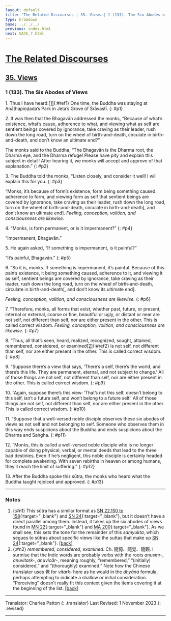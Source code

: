 ```yaml
---
layout: default
title: 'The Related Discourses | 35. Views | 1 (133). The Six Abodes of Views'
type: kramdown
base: ../../../
previous: index.html
next: SA35_7.html
---
```


# [The Related Discourses](../index.html)
## [35. Views](index.html)
### 1 (133). The Six Abodes of Views

1\. Thus I have heard:[\[1\]](#n1){:#ref1} One time, the Buddha was staying at Anāthapiṇḍada’s Park in Jeta’s Grove of Śrāvastī.
{: #p1}

2\. It was then that the Bhagavān addressed the monks, “Because of what’s existence, what’s cause, adherence to what, and viewing what as self are sentient beings covered by ignorance, take craving as their leader, rush down the long road, turn on the wheel of birth-and-death, circulate in birth-and-death, and don’t know an ultimate end?”

The monks said to the Buddha, “The Bhagavān is the Dharma root, the Dharma eye, and the Dharma refuge! Please have pity and explain this subject in detail! After hearing it, we monks will accept and approve of that explanation.”
{: #p2}

3\. The Buddha told the monks, “Listen closely, and consider it well! I will explain this for you.
{: #p3}

“Monks, it’s because of form’s existence, form being something caused, adherence to form, and viewing form as self that sentient beings are covered by ignorance, take craving as their leader, rush down the long road, turn on the wheel of birth-and-death, circulate in birth-and-death[, and don’t know an ultimate end]. <em>Feeling, conception, volition, and consciousness are likewise.</em>

4\. “Monks, is form permanent, or is it impermanent?”
{: #p4}

“Impermanent, Bhagavān.”

5\. He again asked, “If something is impermanent, is it painful?”

“It’s painful, Bhagavān.”
{: #p5}

6\. “So it is, monks. If something is impermanent, it’s painful. Because of this pain’s existence, it being something caused, adherence to it, and viewing it as self, sentient beings are covered by ignorance, take craving as their leader, rush down the long road, turn on the wheel of birth-and-death, circulate in birth-and-death[, and don’t know its ultimate end].

<em>Feeling, conception, volition, and consciousness are likewise.</em>
{: #p6}

7\. “Therefore, monks, all forms that exist, whether past, future, or present, internal or external, coarse or fine, beautiful or ugly, or distant or near are not self, not different than self, nor are either present in the other. This is called correct wisdom. <em>Feeling, conception, volition, and consciousness are likewise.</em>
{: #p7}

8\. “Thus, all that’s seen, heard, realized, recognized, sought, attained, remembered, considered, or examined[\[2\]](#n2){:#ref2} is not self, not different than self, nor are either present in the other. This is called correct wisdom.
{: #p8}

9\. “Suppose there’s a view that says, ‘There’s a self, there’s the world, and there’s this life. They are permanent, eternal, and not subject to change.’ All of those things are not self, not different than self, nor are either present in the other. This is called correct wisdom.
{: #p9}

10\. “Again, suppose there’s this view: ‘That’s not this self, doesn’t belong to this self, isn’t a future self, and won’t belong to a future self.’ All of those things are not self, not different than self, nor are either present in the other. This is called correct wisdom.
{: #p10}

11\. “Suppose that a well-versed noble disciple observes these six abodes of views as not self and not belonging to self. Someone who observes them in this way ends suspicions about the Buddha and ends suspicions about the Dharma and Saṅgha.
{: #p11}

12\. “Monks, this is called a well-versed noble disciple who is no longer capable of doing physical, verbal, or mental deeds that lead to the three bad destinies. Even if he’s negligent, this noble disciple is certainly headed for complete awakening. With seven rebirths in heaven or among humans, they’ll reach the limit of suffering.”
{: #p12}

13\. After the Buddha spoke this sūtra, the monks who heard what the Buddha taught rejoiced and approved.
{: #p13}

---

### Notes

1. {:#n1} This sūtra has a similar format as [SN 22.150 to 158](https://suttacentral.net/sn22.150){:target="_blank"} and [SN 24](https://suttacentral.net/sn24){:target="_blank"}, but it doesn’t have a direct parallel among them. Instead, it takes up the six abodes of views found in [MN 22](https://suttacentral.net/mn22){:target="_blank"} and [MĀ 200](..\..\madhyama\MA_200.html){:target="_blank"}. As we shall see, this sets the tone for the remainder of this <em>saṃyukta</em>, which segues to sūtras about specific views like the suttas that make up [SN 24](https://suttacentral.net/sn24){:target="_blank"}. [\[back\]](#ref1)
2. {:#n2} <em>remembered, considered, examined</em>. Ch. 隨憶、隨覺、隨觀. I surmise that the Indic words are probably verbs with the roots <em>anusmṛ-</em>, <em>anuvitark-</em>, <em>anuvicār-</em>, meaning roughly, “remembered,” “(initially) considered,” and “(thoroughly) examined.” Note how the Chinese translator uses 覺 for <em>vitark-</em> here as he would in the <em>dhyāna</em> formula, perhaps attempting to indicate a shallow or initial consideration. “Perceiving” doesn’t really fit this context given the items covering it at the beginning of the list. [\[back\]](#ref2)

---

Translator: Charles Patton
{: .translator}
Last Revised: 1 November 2023
{: .revised}

---